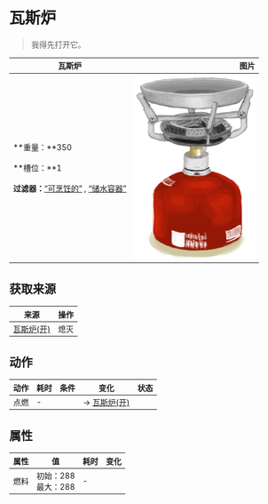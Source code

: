 # 瓦斯炉  
> 我得先打开它。  
  
  瓦斯炉  |   图片   
 ----  |  ----:   
 **重量：**350<br><br>**槽位：**1<br><br>**过滤器：**[“可烹饪的”](tag_Cookable.md) , [“储水容器”](tag_WaterContainer.md)  |  ![](Sprite/GasCookerOff.png)   
  
## 获取来源  
来源  |  操作  
----  |  ----  
[瓦斯炉(开)](GasCookerOn.md)  |  熄灭  
## 动作  
动作  |  耗时  |  条件  |  变化  |  状态  
----  |  ----  |  ----  |  ----  |  ----  
点燃<br>  |  -  |    |  → [瓦斯炉(开)](GasCookerOn.md)  |    
## 属性   
属性  |  值  |  耗时  |  变化  
----  |  ----  |  ----  |  ----  
燃料  |  初始：288<br>最大：288  |  -  |    
